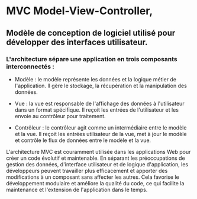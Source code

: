 # MVC Model-View-Controller,
## Modèle de conception de logiciel utilisé pour développer des interfaces utilisateur. 
### L'architecture sépare une application en trois composants interconnectés :

- Modèle : le modèle représente les données et la logique métier de l'application. Il gère le stockage, la récupération et la manipulation des données.

- Vue : la vue est responsable de l'affichage des données à l'utilisateur dans un format spécifique. Il reçoit les entrées de l'utilisateur et les envoie au contrôleur pour traitement.

- Contrôleur : le contrôleur agit comme un intermédiaire entre le modèle et la vue. Il reçoit les entrées utilisateur de la vue, met à jour le modèle et contrôle le flux de données entre le modèle et la vue.

L'architecture MVC est couramment utilisée dans les applications Web pour créer un code évolutif et maintenable. En séparant les préoccupations de gestion des données, d'interface utilisateur et de logique d'application, les développeurs peuvent travailler plus efficacement et apporter des modifications à un composant sans affecter les autres. Cela favorise le développement modulaire et améliore la qualité du code, ce qui facilite la maintenance et l'extension de l'application dans le temps.